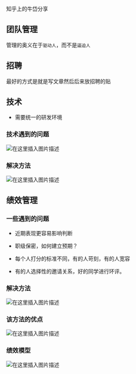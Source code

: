 知乎上的牛岱分享 

## 团队管理

管理的奥义在于`驱动人`，而不是`逼迫人`

## 招聘

最好的方式是就是写文章然后后来放招聘的贴

## 技术

- 需要统一的研发环境

### 技术遇到的问题

![在这里插入图片描述](https://img-blog.csdnimg.cn/f1f350385897494b8d443258c54bff53.png?x-oss-process=image/watermark,type_ZmFuZ3poZW5naGVpdGk,shadow_10,text_aHR0cHM6Ly9ibG9nLmNzZG4ubmV0L0FidWR1bGFfXw==,size_16,color_FFFFFF,t_70)

### 解决方法


![在这里插入图片描述](https://img-blog.csdnimg.cn/a021af5a153e4b3eb87343ee9c27ed1b.png?x-oss-process=image/watermark,type_ZmFuZ3poZW5naGVpdGk,shadow_10,text_aHR0cHM6Ly9ibG9nLmNzZG4ubmV0L0FidWR1bGFfXw==,size_16,color_FFFFFF,t_70)


## 绩效管理

### 一些遇到的问题

- 近期表现更容易影响判断
  
- 职级保密，如何建立预期？

- 每个人打分的标准不同，有的人苛刻，有的人宽容

- 有的人选择性的邀请关系，好的同学进行环评。

### 解决方法

![在这里插入图片描述](https://img-blog.csdnimg.cn/f42a853147c54f53bd67d1c2e0b7625d.png?x-oss-process=image/watermark,type_ZmFuZ3poZW5naGVpdGk,shadow_10,text_aHR0cHM6Ly9ibG9nLmNzZG4ubmV0L0FidWR1bGFfXw==,size_16,color_FFFFFF,t_70)


### 该方法的优点

![在这里插入图片描述](https://img-blog.csdnimg.cn/0325539fe26545529f53652ae403e65a.png?x-oss-process=image/watermark,type_ZmFuZ3poZW5naGVpdGk,shadow_10,text_aHR0cHM6Ly9ibG9nLmNzZG4ubmV0L0FidWR1bGFfXw==,size_16,color_FFFFFF,t_70)

### 绩效模型

![在这里插入图片描述](https://img-blog.csdnimg.cn/d697aefd02d845ddb928bd6234b47f3e.png?x-oss-process=image/watermark,type_ZmFuZ3poZW5naGVpdGk,shadow_10,text_aHR0cHM6Ly9ibG9nLmNzZG4ubmV0L0FidWR1bGFfXw==,size_16,color_FFFFFF,t_70)

